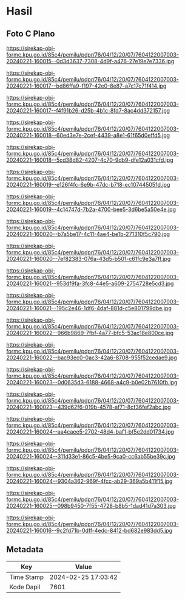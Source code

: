 # Hasil

## Foto C Plano

https://sirekap-obj-formc.kpu.go.id/85c4/pemilu/pdpr/76/04/12/20/07/7604122007003-20240221-160015--0d3d3637-7308-4d9f-a476-27e19e7e7336.jpg

https://sirekap-obj-formc.kpu.go.id/85c4/pemilu/pdpr/76/04/12/20/07/7604122007003-20240221-160017--bd86ffa9-f197-42e0-8e87-a7c17c71f414.jpg

https://sirekap-obj-formc.kpu.go.id/85c4/pemilu/pdpr/76/04/12/20/07/7604122007003-20240221-160017--f4f91b26-d25b-4b1c-8fd7-8ac4dd372157.jpg

https://sirekap-obj-formc.kpu.go.id/85c4/pemilu/pdpr/76/04/12/20/07/7604122007003-20240221-160018--60ed3e7e-2cef-4439-a8e1-61f65d0effd5.jpg

https://sirekap-obj-formc.kpu.go.id/85c4/pemilu/pdpr/76/04/12/20/07/7604122007003-20240221-160018--5cd38d82-4207-4c70-9db9-dfe12a031cfd.jpg

https://sirekap-obj-formc.kpu.go.id/85c4/pemilu/pdpr/76/04/12/20/07/7604122007003-20240221-160019--e126f4fc-6e9b-47dc-b718-ec107445051d.jpg

https://sirekap-obj-formc.kpu.go.id/85c4/pemilu/pdpr/76/04/12/20/07/7604122007003-20240221-160019--4c14747d-7b2a-4700-bee5-3d6be5a50e4e.jpg

https://sirekap-obj-formc.kpu.go.id/85c4/pemilu/pdpr/76/04/12/20/07/7604122007003-20240221-160020--b7a5be17-4c11-4ae4-be1b-271310f5c790.jpg

https://sirekap-obj-formc.kpu.go.id/85c4/pemilu/pdpr/76/04/12/20/07/7604122007003-20240221-160020--7ef82383-076a-43d5-b501-c61fc9e3a7ff.jpg

https://sirekap-obj-formc.kpu.go.id/85c4/pemilu/pdpr/76/04/12/20/07/7604122007003-20240221-160021--953df9fa-3fc8-44e5-a609-2754728e5cd3.jpg

https://sirekap-obj-formc.kpu.go.id/85c4/pemilu/pdpr/76/04/12/20/07/7604122007003-20240221-160021--195c2e46-1df6-4daf-881d-c5e801799dbe.jpg

https://sirekap-obj-formc.kpu.go.id/85c4/pemilu/pdpr/76/04/12/20/07/7604122007003-20240221-160022--966b9869-7fbf-4a77-bfc5-53ac18e800ce.jpg

https://sirekap-obj-formc.kpu.go.id/85c4/pemilu/pdpr/76/04/12/20/07/7604122007003-20240221-160022--bac93ec0-0ac3-42a6-8708-955f52cedae9.jpg

https://sirekap-obj-formc.kpu.go.id/85c4/pemilu/pdpr/76/04/12/20/07/7604122007003-20240221-160023--0d0635d3-6188-4668-a4c9-b0e02b7610fb.jpg

https://sirekap-obj-formc.kpu.go.id/85c4/pemilu/pdpr/76/04/12/20/07/7604122007003-20240221-160023--439d62f6-019b-4578-af71-8cf36fef2abc.jpg

https://sirekap-obj-formc.kpu.go.id/85c4/pemilu/pdpr/76/04/12/20/07/7604122007003-20240221-160024--aa4caee5-2702-48d4-baf1-bf5e2dd01734.jpg

https://sirekap-obj-formc.kpu.go.id/85c4/pemilu/pdpr/76/04/12/20/07/7604122007003-20240221-160024--311d33e1-86c5-4be5-9ca0-cc6ab55be39c.jpg

https://sirekap-obj-formc.kpu.go.id/85c4/pemilu/pdpr/76/04/12/20/07/7604122007003-20240221-160024--9304a362-969f-4fcc-ab29-369a5b411f15.jpg

https://sirekap-obj-formc.kpu.go.id/85c4/pemilu/pdpr/76/04/12/20/07/7604122007003-20240221-160025--098b9450-7f55-4728-b8b5-1dad41d7a303.jpg

https://sirekap-obj-formc.kpu.go.id/85c4/pemilu/pdpr/76/04/12/20/07/7604122007003-20240221-160016--9c2fd71b-0dff-4edc-8412-bd682e983dd5.jpg


## Metadata

| Key        | Value               |
| ---------- | ------------------- |
| Time Stamp | 2024-02-25 17:03:42 |
| Kode Dapil | 7601                |




